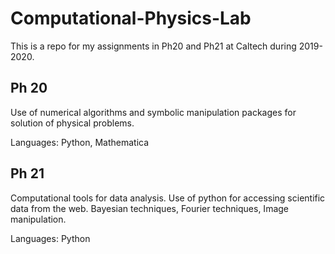 # Computational-Physics-Lab

This is a repo for my assignments in Ph20 and Ph21 at Caltech during 2019-2020.

## Ph 20

Use of numerical algorithms and symbolic manipulation packages for solution of physical problems.

Languages: Python, Mathematica

## Ph 21

Computational tools for data analysis. Use of python for accessing scientific data from the web. 
Bayesian techniques, Fourier techniques, Image manipulation.

Languages: Python
